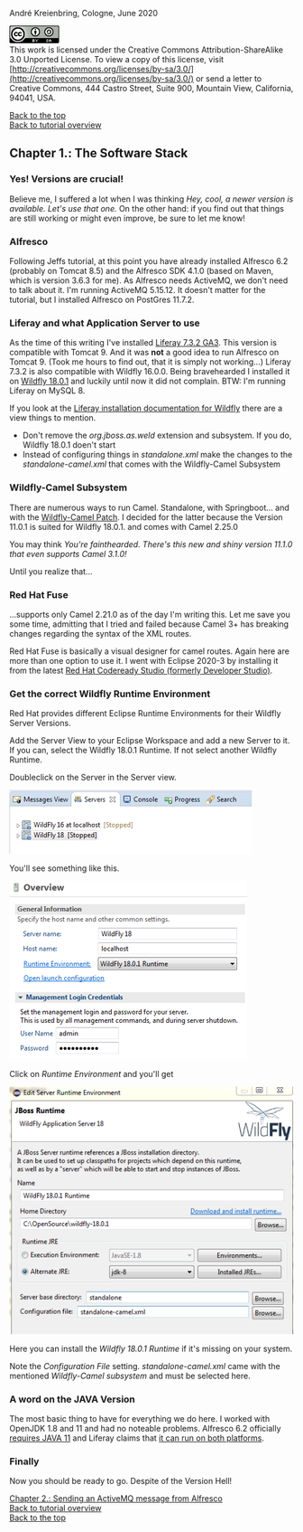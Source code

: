 André Kreienbring, Cologne, June 2020

![License](img/cc-by-sa-88x31.png)<br>
This work is licensed under the Creative Commons Attribution-ShareAlike 3.0 Unported License. To view a copy of this license, visit [http://creativecommons.org/licenses/by-sa/3.0/](http://creativecommons.org/licenses/by-sa/3.0/) or send a letter to Creative Commons, 444 Castro Street, Suite 900, Mountain View, California, 94041, USA.

[Back to the top](../index.md)<br>
[Back to tutorial overview](index.md)

## Chapter 1.: The Software Stack

### Yes! Versions are crucial!
Believe me, I suffered a lot when I was thinking *Hey, cool, a newer version is available. Let's use that one.* On the other hand: if you find out that things are still working or might even improve, be sure to let me know!

### Alfresco
Following Jeffs tutorial, at this point you have already installed Alfresco 6.2 (probably on Tomcat 8.5) and the Alfresco SDK 4.1.0 (based on Maven, which is version 3.6.3 for me).
As Alfresco needs ActiveMQ, we don't need to talk about it. I'm running ActiveMQ 5.15.12.
It doesn't matter for the tutorial, but I installed Alfresco on PostGres 11.7.2.

### Liferay and what Application Server to use
As the time of this writing I've installed [Liferay 7.3.2 GA3](https://sourceforge.net/projects/lportal/files/Liferay%20Portal/7.3.2%20GA3/). This version is compatible with Tomcat 9. And it was **not** a good idea to run Alfresco on Tomcat 9. (Took me hours to find out, that it is simply not working...)
Liferay 7.3.2 is also compatible with Wildfly 16.0.0. Being bravehearded I installed it on [Wildfly 18.0.1](https://wildfly.org/downloads/) and luckily until now it did not complain.
BTW: I'm running Liferay on MySQL 8.

If you look at the [Liferay installation documentation for Wildfly](https://help.liferay.com/hc/en-us/articles/360018175031-Installing-Liferay-DXP-on-Wildfly) there are a view things to mention.

- Don't remove the *org.jboss.as.weld* extension and subsystem. If you do, Wildfly 18.0.1 doen't start
- Instead of configuring things in *standalone.xml* make the changes to the *standalone-camel.xml* that comes with the Wildfly-Camel Subsystem

### Wildfly-Camel Subsystem
There are numerous ways to run Camel. Standalone, with Springboot... and with the [Wildfly-Camel Patch](https://github.com/wildfly-extras/wildfly-camel/releases). I decided for the latter because the Version 11.0.1 is suited for Wildfly 18.0.1. and comes with Camel 2.25.0

You may think *You're fainthearded. There's this new and shiny version 11.1.0 that even supports Camel 3.1.0!*

Until you realize that...

### Red Hat Fuse
...supports only Camel 2.21.0 as of the day I'm writing this. Let me save you some time, admitting that I tried and failed because Camel 3+ has breaking changes regarding the syntax of the XML routes.

Red Hat Fuse is basically a visual designer for camel routes. Again here are more than one option to use it. I went with Eclipse 2020-3 by installing it from the latest [Red Hat Codeready Studio (formerly Developer Studio)](https://marketplace.eclipse.org/content/red-hat-codeready-studio-formerly-developer-studio).

### Get the correct Wildfly Runtime Environment
Red Hat provides different Eclipse Runtime Environments for their Wildfly Server Versions.

Add the Server View to your Eclipse Workspace and add a new Server to it. If you can, select the Wildfly 18.0.1 Runtime. If not select another Wildfly Runtime.

Doubleclick on the Server in the Server view.

![Eclipse Server view](img/servers_view.png)

You'll see something like this.

![Eclipse Server view](img/wildfly_server_configuration.png)

Click on *Runtime Environment* and you'll get

![Eclipse Server view](img/wildfly_server_environment_settings.png)

Here you can install the *Wildfly 18.0.1 Runtime* if it's missing on your system.

Note the *Configuration File* setting. *standalone-camel.xml* came with the mentioned *Wildfly-Camel subsystem* and must be selected here.

### A word on the JAVA Version
The most basic thing to have for everything we do here.
I worked with OpenJDK 1.8 and 11 and had no noteable problems.
Alfresco 6.2 officially [requires JAVA 11](https://docs.alfresco.com/6.2/concepts/supported-platforms-ACS.html) and Liferay claims that [it can run on both platforms](https://help.liferay.com/hc/en-us/articles/360028982631-Liferay-DXP-7-3-Compatibility-Matrix).

### Finally
Now you should be ready to go. Despite of the Version Hell!

[Chapter 2.: Sending an ActiveMQ message from Alfresco](messagesending.md)<br>
[Back to tutorial overview](index.md)<br>
[Back to the top](../index.md)
